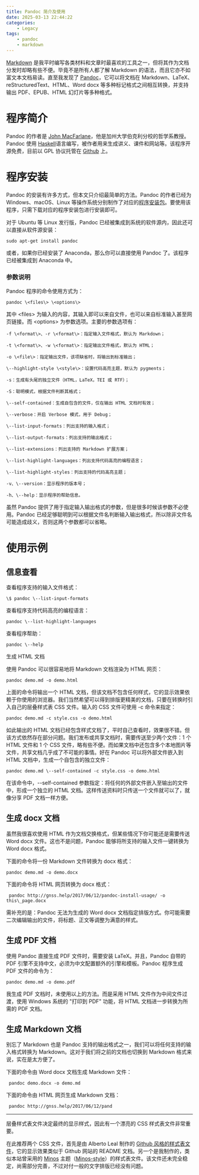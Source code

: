 ```yaml
---
title: Pandoc 简介及使用
date: 2025-03-13 22:44:22
categories:
    - Legacy
tags:
    - pandoc
    - markdown
---
```


[Markdown](https://zh.wikipedia.org/zh-cn/Markdown) 是我平时编写各类材料和文章时最喜欢的工具之一，但将其作为文档分发时却略有些不便。毕竟不是所有人都了解 Markdown 的语法，而且它亦不如富文本文档易读。直至我发现了 [Pandoc](http://pandoc.org/)，它可以将文档在 Markdown、LaTeX、reStructuredText、HTML、Word docx 等多种标记格式之间相互转换，并支持输出 PDF、EPUB、HTML 幻灯片等多种格式。

# 程序简介

Pandoc 的作者是 [John MacFarlane](http://johnmacfarlane.net/)，他是加州大学伯克利分校的哲学系教授。Pandoc 使用 [Haskell](http://www.haskell.org/)语言编写，被作者用来生成讲义、课件和网站等。该程序开源免费，目前以 GPL 协议托管在 [Github](https://github.com/jgm/pandoc) 上。

# 程序安装

Pandoc 的安装有许多方式，但本文只介绍最简单的方法。Pandoc 的作者已经为 Windows、macOS、Linux 等操作系统分别制作了对应的[程序安装包](http://pandoc.org/installing.html)。要使用该程序，只需下载对应的程序安装包进行安装即可。

对于 Ubuntu 等 Linux 发行版，Pandoc 已经被集成到系统的软件源内，因此还可以直接从软件源安装：

```shell
sudo apt-get install pandoc
```

或者，如果你已经安装了 Anaconda，那么你可以直接使用 Pandoc 了。该程序已经被集成到 Anaconda 中。

### 参数说明

Pandoc 程序的命令使用方式为：

```shell
pandoc \<files\> \<options\>
```

其中 \<files\> 为输入的内容，其输入即可以来自文件，也可以来自标准输入甚至网页链接。而 \<options\> 为参数选项。主要的参数选项有：

```
-f \<format\>、-r \<format\>：指定输入文件格式，默认为 Markdown；

-t \<format\>、-w \<format\>：指定输出文件格式，默认为 HTML；

-o \<file\>：指定输出文件，该项缺省时，将输出到标准输出；

\--highlight-style \<style\>：设置代码高亮主题，默认为 pygments；

-s：生成有头尾的独立文件（HTML，LaTeX，TEI 或 RTF）；

-S：聪明模式，根据文件判断其格式；

\--self-contained：生成自包含的文件，仅在输出 HTML 文档时有效；

\--verbose：开启 Verbose 模式，用于 Debug；

\--list-input-formats：列出支持的输入格式；

\--list-output-formats：列出支持的输出格式；

\--list-extensions：列出支持的 Markdown 扩展方案；

\--list-highlight-languages：列出支持代码高亮的编程语言；

\--list-highlight-styles：列出支持的代码高亮主题；

-v、\--version：显示程序的版本号；

-h、\--help：显示程序的帮助信息。
```

虽然 Pandoc 提供了用于指定输入输出格式的参数，但是很多时候该参数不必使用。Pandoc 已经足够聪明到可以根据文件名判断输入输出格式，所以除非文件名可能造成歧义，否则这两个参数都可以省略。

# 使用示例

## 信息查看

查看程序支持的输入文件格式：
```shell
\$ pandoc \--list-input-formats
```
查看程序支持代码高亮的编程语言：
```shell
pandoc \--list-highlight-languages
```
查看程序帮助：
```shell
pandoc \--help
```
生成 HTML 文档

使用 Pandoc 可以很容易地将 Markdown 文档渲染为 HTML 网页：
```shell
pandoc demo.md -o demo.html
```
上面的命令将输出一个 HTML 文档，但该文档不包含任何样式，它的显示效果依赖于你使用的浏览器。我们当然希望可以得到排版更精美的文档，只要在转换时引入自己的层叠样式表 CSS 文件。输入的 CSS 文件可使用 -c 命令来指定：
```shell
pandoc demo.md -c style.css -o demo.html
```
如此输出的 HTML 文档已经包含样式文档了，平时自己查看时，效果很不错。但该方式依然存在部分问题。我们发布或共享文档时，需要传送至少两个文件：1 个 HTML 文件和 1 个 CSS 文件，略有些不便。而如果文档中还包含多个本地图片等文件，共享文档几乎成了不可能的事情。好在 Pandoc 可以将外部文件嵌入到 HTML 文档中，生成一个自包含的独立文件：
```shell
pandoc demo.md \--self-contained -c style.css -o demo.html
```
在该命令中，\--self-contained 参数指定：将任何的外部文件嵌入至输出的文件中，形成一个独立的 HTML 文档。这样传送资料时只传送一个文件就可以了，就像分享 PDF 文档一样方便。

## 生成 docx 文档

虽然我很喜欢使用 HTML 作为文档交换格式，但某些情况下你可能还是需要传送 Word docx 文件。这也不是问题，Pandoc 能够将所支持的输入文件一键转换为 Word docx 格式。

下面的命令将一份 Markdown 文件转换为 docx 格式：
```shell
pandoc demo.md -o demo.docx
```
下面的命令将 HTML 网页转换为 docx 格式：
```shell
 pandoc http://gnss.help/2017/06/12/pandoc-install-usage/ -o this\_page.docx
```
需补充的是：Pandoc 无法为生成的 Word docx 文档指定排版方式。你可能需要二次编辑输出的文件，将标题、正文等调整为满意的样式。

## 生成 PDF 文档

使用 Pandoc 直接生成 PDF 文件时，需要安装 LaTeX。并且，Pandoc 自带的 PDF 引擎不支持中文，必须为中文配置额外的引擎和模板。Pandoc 程序生成 PDF 文件的命令为：
```shell
pandoc demo.md -o demo.pdf
```
我生成 PDF 文档时，未使用以上的方法。而是采用 HTML 文件作为中间文件过渡，使用 Windows 系统的 "打印到 PDF" 功能，将 HTML 文档进一步转换为所需的 PDF 文档。

## 生成 Markdown 文档

别忘了 Markdown 也是 Pandoc 支持的输出格式之一，我们可以将任何支持的输入格式转换为 Markdown。这对于我们将之前的文档也切换到 Markdown 格式来说，实在是太方便了。

下面的命令由 Word docx 文档生成 Markdown 文件：
```shell 
 pandoc demo.docx -o demo.md
```
下面的命令由 HTML 网页生成 Markdown 文档：
```shell
 pandoc http://gnss.help/2017/06/12/pand
```

---

层叠样式表文件决定最终的显示样式，因此有一个漂亮的 CSS 样式表文件非常重要。

在此推荐两个 CSS 文件，首先是由 Alberto Leal 制作的 [Github 风格的样式表文件](https://gist.github.com/Dashed/6714393)，它的显示效果类似于 Github 网站的 README 文档。另一个是我制作的，类似本站曾采用的 [Minos](http://blog.zhangruipeng.me/hexo-theme-minos/) 主题（[Minos-style](https://gist.github.com/purpleskyfall/98ecbccf4f2184aa0f365fbbae36ebdd)）的样式表文件。该文件还未完全稳定，尚需部分完善，不过对付一般的文字排版已经没有问题。
